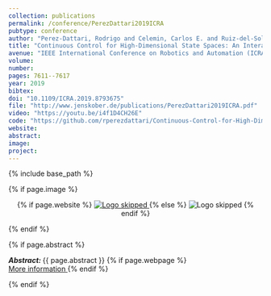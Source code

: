 ```yaml
---
collection: publications
permalink: /conference/PerezDattari2019ICRA
pubtype: conference
author: "Perez-Dattari, Rodrigo and Celemin, Carlos E. and Ruiz-del-Solar, Javier and Kober, Jens"
title: "Continuous Control for High-Dimensional State Spaces: An Interactive Learning Approach"
avenue: "IEEE International Conference on Robotics and Automation (ICRA)"
volume: 
number: 
pages: 7611--7617
year: 2019
bibtex: 
doi: "10.1109/ICRA.2019.8793675"
file: "http://www.jenskober.de/publications/PerezDattari2019ICRA.pdf"
video: "https://youtu.be/i4f1D4CH26E"
code: "https://github.com/rperezdattari/Continuous-Control-for-High-Dimensional-State-Spaces-An-Interactive-Learning-Approach"
website: 
abstract: 
image: 
project: 
---
```

{% include base_path %}

{% if page.image %}
<p align="center">
{% if page.website %}
<a href="{{ page.website }}"> <img src="{{  page.image }}" alt="Logo skipped" style="max-height:200px"/> </a>
{% else %}
<img src="{{  page.image }}" alt="Logo skipped" />
{% endif %}
</p>
{% endif %}

{% if page.abstract %}
<p> <strong> <em> Abstract: </em> </strong> {{ page.abstract }}
    {% if page.webpage %}
        <a href="{{ page.website}}"> <br> More information </a>
    {% endif %}
</p>
{% endif %}
